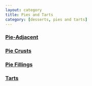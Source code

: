 ```yaml
---
layout: category
title: Pies and Tarts
category: [desserts, pies and tarts]
---
```


<h3><a class="post-link" href="/categories/desserts/pies_and_tarts/pie_adjacent">Pie-Adjacent</a></h3>
<h3><a class="post-link" href="/categories/desserts/pies_and_tarts/pie_crusts">Pie Crusts</a></h3>
<h3><a class="post-link" href="/categories/desserts/pies_and_tarts/pie_fillings">Pie Fillings</a></h3>
<h3><a class="post-link" href="/categories/desserts/pies_and_tarts/tarts">Tarts</a></h3>
